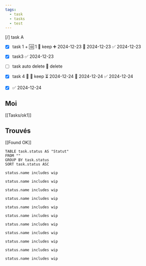 ```yaml
---
tags:
  - task
  - tasks
  - test
---
```

[/] task A

- [x] task 1 + 🆔 1 🏁 keep ➕ 2024-12-23 🛫 2024-12-23 ✅ 2024-12-23
- [x] task3 ✅ 2024-12-23
- [ ] task auto delete 🏁 delete 
- [x] task 4 🔺 🏁 keep ⏳ 2024-12-24 📅 2024-12-24 ✅ 2024-12-24
- [x]  ✅ 2024-12-24


## Moi 

[[Tasks/ok1]]
## Trouvés 

[[Found OK]]





```tasks
TABLE task.status AS "Statut"
FROM ""
GROUP BY task.status
SORT task.status ASC

```

```tasks
status.name includes wip
```

```tasks
status.name includes wip
```


```tasks
status.name includes wip
```

```tasks
status.name includes wip
```

```tasks
status.name includes wip
```


```tasks
status.name includes wip
```

```tasks
status.name includes wip
```

```tasks
status.name includes wip
```


```tasks
status.name includes wip
```

```tasks
status.name includes wip
```

```tasks
status.name includes wip
```

